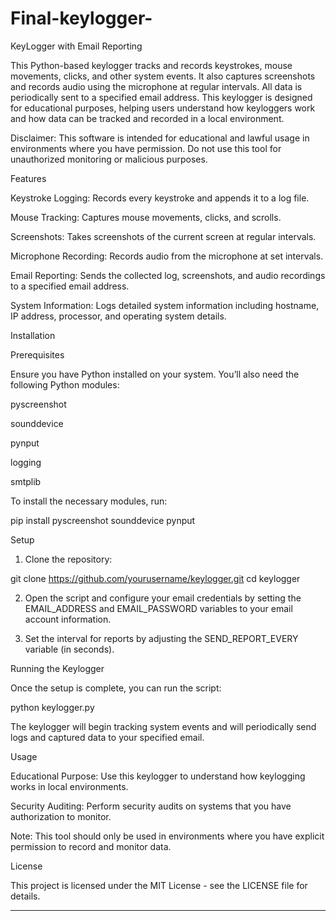 # Final-keylogger-



KeyLogger with Email Reporting

This Python-based keylogger tracks and records keystrokes, mouse movements, clicks, and other system events. It also captures screenshots and records audio using the microphone at regular intervals. All data is periodically sent to a specified email address. This keylogger is designed for educational purposes, helping users understand how keyloggers work and how data can be tracked and recorded in a local environment.

Disclaimer: This software is intended for educational and lawful usage in environments where you have permission. Do not use this tool for unauthorized monitoring or malicious purposes.

Features

Keystroke Logging: Records every keystroke and appends it to a log file.

Mouse Tracking: Captures mouse movements, clicks, and scrolls.

Screenshots: Takes screenshots of the current screen at regular intervals.

Microphone Recording: Records audio from the microphone at set intervals.

Email Reporting: Sends the collected log, screenshots, and audio recordings to a specified email address.

System Information: Logs detailed system information including hostname, IP address, processor, and operating system details.


Installation

Prerequisites

Ensure you have Python installed on your system. You’ll also need the following Python modules:

pyscreenshot

sounddevice

pynput

logging

smtplib


To install the necessary modules, run:

pip install pyscreenshot sounddevice pynput

Setup

1. Clone the repository:

git clone https://github.com/yourusername/keylogger.git
cd keylogger


2. Open the script and configure your email credentials by setting the EMAIL_ADDRESS and EMAIL_PASSWORD variables to your email account information.


3. Set the interval for reports by adjusting the SEND_REPORT_EVERY variable (in seconds).



Running the Keylogger

Once the setup is complete, you can run the script:

python keylogger.py

The keylogger will begin tracking system events and will periodically send logs and captured data to your specified email.

Usage

Educational Purpose: Use this keylogger to understand how keylogging works in local environments.

Security Auditing: Perform security audits on systems that you have authorization to monitor.


Note: This tool should only be used in environments where you have explicit permission to record and monitor data.

License

This project is licensed under the MIT License - see the LICENSE file for details.


---

